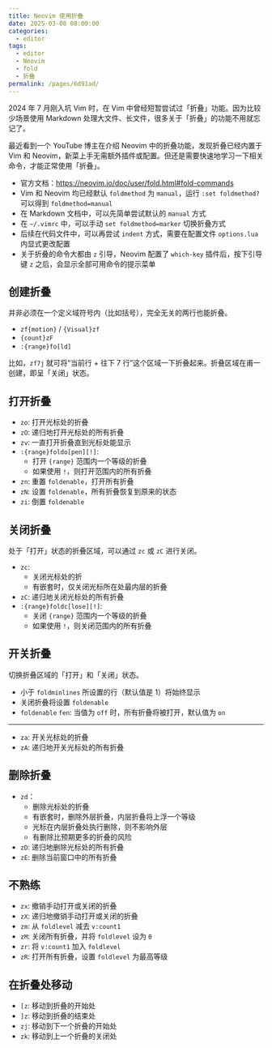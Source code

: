 ```yaml
---
title: Neovim 使用折叠
date: 2025-03-08 08:00:00
categories: 
  - editor
tags: 
  - editor
  - Neovim
  - fold
  - 折叠
permalink: /pages/6d91ad/
---
```


2024 年 7 月刚入坑 Vim 时，在 Vim 中曾经短暂尝试过「折叠」功能。因为比较少场景使用 Markdown 处理大文件、长文件，很多关于「折叠」的功能不用就忘记了。

最近看到一个 YouTube 博主在介绍 Neovim 中的折叠功能，发现折叠已经内置于 Vim 和 Neovim，新菜上手无需额外插件或配置。但还是需要快速地学习一下相关命令，才能正常使用「折叠」。

- 官方文档：<https://neovim.io/doc/user/fold.html#fold-commands>
- Vim 和 Neovim 均已经默认 `foldmethod` 为 `manual`，运行 `:set foldmethod?` 可以得到 `foldmethod=manual`
- 在 Markdown 文档中，可以先简单尝试默认的 `manual` 方式
- 在 `~/.vimrc` 中，可以手动 `set foldmethod=marker` 切换折叠方式
- 后续在代码文件中，可以再尝试 `indent` 方式，需要在配置文件 `options.lua` 内显式更改配置
- 关于折叠的命令大都由 `z` 引导，Neovim 配置了 `which-key` 插件后，按下引导键 `z` 之后，会显示全部可用命令的提示菜单

## 创建折叠

并非必须在一个定义域符号内（比如括号），完全无关的两行也能折叠。

- `zf{motion}` / `{Visual}zf`
- `{count}zF`
- `:{range}fo[ld]`

比如，`zf7j` 就可将“当前行 + 往下 7 行”这个区域一下折叠起来。折叠区域在甫一创建，即呈「关闭」状态。

## 打开折叠

- `zo`: 打开光标处的折叠
- `zO`: 递归地打开光标处的所有折叠
- `zv`: 一直打开折叠直到光标处能显示
- `:{range}foldo[pen][!]`:
  - 打开 `{range}` 范围内一个等级的折叠
  - 如果使用 `!`，则打开范围内的所有折叠
- `zn`: 重置 `foldenable`，打开所有折叠
- `zN`: 设置 `foldenable`，所有折叠恢复到原来的状态
- `zi`: 倒置 `foldenable`

## 关闭折叠

处于「打开」状态的折叠区域，可以通过 `zc` 或 `zC` 进行关闭。

- `zc`:
  - 关闭光标处的折
  - 有嵌套时，仅关闭光标所在处最内层的折叠
- `zC`: 递归地关闭光标处的所有折叠
- `:{range}foldc[lose][!]`:
  - 关闭 `{range}` 范围内一个等级的折叠
  - 如果使用 `!`，则关闭范围内的所有折叠

## 开关折叠

切换折叠区域的「打开」和「关闭」状态。

- 小于 `foldminlines` 所设置的行（默认值是 1）将始终显示
- 关闭折叠将设置 `foldenable`
- `foldenable` `fen`: 当值为 `off` 时，所有折叠将被打开，默认值为 `on`

---

- `za`: 开关光标处的折叠
- `zA`: 递归地开关光标处的所有折叠

## 删除折叠

- `zd`：
  - 删除光标处的折叠
  - 有嵌套时，删除外层折叠，内层折叠将上浮一个等级
  - 光标在内层折叠处执行删除，则不影响外层
  - 有删除比预期更多的折叠的风险
- `zD`: 递归地删除光标处的所有折叠
- `zE`: 删除当前窗口中的所有折叠

## 不熟练

- `zx`: 撤销手动打开或关闭的折叠
- `zX`: 递归地撤销手动打开或关闭的折叠
- `zm`: 从 `foldlevel` 减去 `v:count1`
- `zM`: 关闭所有折叠，并将 `foldlevel` 设为 `0`
- `zr`: 将 `v:count1` 加入 `foldlevel`
- `zR`: 打开所有折叠，设置 `foldlevel` 为最高等级

## 在折叠处移动

- `[z`: 移动到折叠的开始处
- `]z`: 移动到折叠的结束处
- `zj`: 移动到下一个折叠的开始处
- `zk`: 移动到上一个折叠的关闭处
